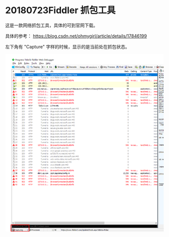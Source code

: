# 20180723Fiddler 抓包工具

这是一款网络抓包工具，具体的可到官网下载。

具体的参考： https://blog.csdn.net/ohmygirl/article/details/17846199

左下角有 "Capture" 字样的时候，显示的是当前处在抓包状态。

![1532313654375](1532313654375.png)